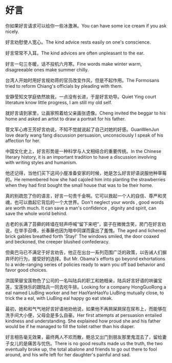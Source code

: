 # 好言

<p><span class="chinese">你如果好言请求可以给你一些冰激淋。</span><span class="english">You can have some ice cream if you ask nicely.</span></p>

<p><span class="chinese">好言劝慰使人宽心。</span><span class="english">The kind advice rests easily on one's conscience.</span></p>

<p><span class="chinese">好言常常不入耳。</span><span class="english">The kind advices are often unpleasant to the ear.</span></p>

<p><span class="chinese">好言一句三冬暖，话不投机六月寒。</span><span class="english">Fine words make winter warm, disagreeable ones make summer chilly.</span></p>

<p><span class="chinese">台湾人开始时用好言规劝蒋的官员改变作风，但是不起作用。</span><span class="english">The Formosans tried to reform Chiang's officials by pleading with them.</span></p>

<p><span class="chinese">安静莹知文学庭依然故我，一点没有长进，于是好言劝导。</span><span class="english">Quiet Ying court literature know little progress, I am still my old self.</span></p>

<p><span class="chinese">就好言请到家里，让画家照着给父亲画张遗像。</span><span class="english">Cheng invited the beggar to his home and asked an artist to draw a portrait for his father.</span></p>

<p><span class="chinese">管文军心疼王芳好言劝说，不知不觉就说起了自己对她的好感。</span><span class="english">GuanWenJun love dearly wang fang discussion persuasion, unconsciously I speak of his affection for her.</span></p>

<p><span class="chinese">中国文化史上，好言形势是一种科学与人文相结合的重要传统。</span><span class="english">In the Chinese literary history, it is an important tradition to have a discussion involving with writing styles and humanism.</span></p>

<p><span class="chinese">他还记得，当他们买下这间小屋准备安家的时候，她是怎么好言好语说服他种草莓的。</span><span class="english">He remembered how she had cajoled him into planting the strawberries when they had first bought the small house that was to be their home.</span></p>

<p><span class="chinese">真的别疏忽了你的语言，好言一句贵千金啊。它可以救起一个人的自信、尊严和灵魂，也可以救起它背后的一个大世界。</span><span class="english">Don't neglect your words , good words are worth much. It can save a man's confidence , dignity and spirit, can save the whole world behind.</span></p>

<p><span class="chinese">古老的长满了苔藓的砖墙在轻声呼喊“留下来吧”，窗子在微微含笑，房门在好言劝说，在举手召唤，长春藤也因为暗中同谋而露出了羞愧。</span><span class="english">The aged and lichened brick gables breathed forth 'Stay!' The windows smiled, the door coaxed and beckoned, the creeper blushed confederacy.</span></p>

<p><span class="chinese">但奥巴马已不满足于好言劝告，他正在出台一系列范围广泛的政策，以告诫人们摒弃坏的行为，接受好的选择。</span><span class="english">But Mr. Obama's efforts go beyond exhortations to a wide-ranging series of policies ready to warn you off bad behavior and favor good choices.</span></p>

<p><span class="chinese">洪国荣替宝莲物色了公司的一名叫陆兵的职工和她相亲，陆兵好言好语的哄骗宝莲，宝莲快乐的跟陆兵一同去吃牛排。</span><span class="english">Looking for a company HongGuoRong a eal named LiuBing worker and her HaoYanHaoYu LiuBing mutually close, to trick the a eal, with LiuBing eal happy go eat steak.</span></p>

<p><span class="chinese">最初，她和和气气地好言好语地劝他说，如果他不再屙屎屙尿在尿布上，而能够在洗手间大小便，父母会是多么自豪。</span><span class="english">Her first attempts at persuasion entailed kindness and understanding. She explained how proud she and his father would be if he managed to fill the toilet rather than his diaper.</span></p>

<p><span class="chinese">好言相告毫无效果，最终两人不欢而散，鲍总又出门到朋友那里鬼混去了，留给妻子女儿的是痛苦与忧伤。</span><span class="english">There is no good results made us the truth, the two eventually broke up, the total abalone and friends to go out there to fool around, and his wife left for her daughter's painful and sad.</span></p>


